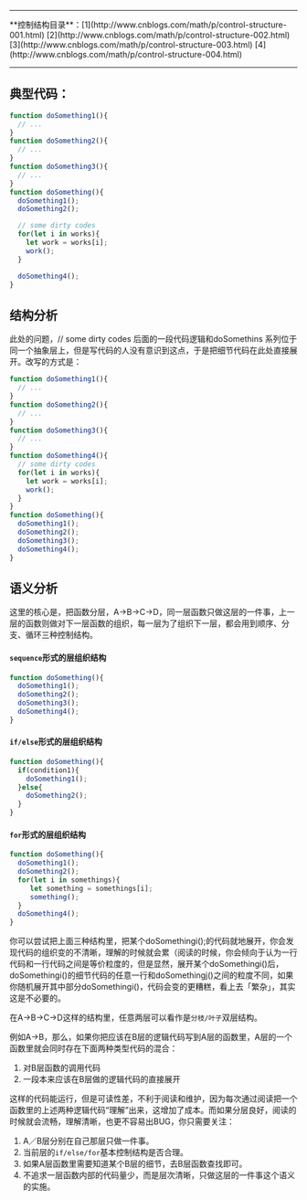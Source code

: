 <hr/>
**控制结构目录**：[1](http://www.cnblogs.com/math/p/control-structure-001.html) [2](http://www.cnblogs.com/math/p/control-structure-002.html) [3](http://www.cnblogs.com/math/p/control-structure-003.html) [4](http://www.cnblogs.com/math/p/control-structure-004.html)
<hr/>

## 典型代码：

```javascript
function doSomething1(){
  // ...
}
function doSomething2(){
  // ...
}
function doSomething3(){
  // ...
}
function doSomething(){
  doSomething1();
  doSomething2();

  // some dirty codes
  for(let i in works){
    let work = works[i];
    work();
  }

  doSomething4();
}
```

## 结构分析

此处的问题，// some dirty codes 后面的一段代码逻辑和doSomethins 系列位于同一个抽象层上，但是写代码的人没有意识到这点，于是把细节代码在此处直接展开。改写的方式是：

```javascript
function doSomething1(){
  // ...
}
function doSomething2(){
  // ...
}
function doSomething3(){
  // ...
}
function doSomething4(){
  // some dirty codes
  for(let i in works){
    let work = works[i];
    work();
  }
}
function doSomething(){
  doSomething1();
  doSomething2();
  doSomething3();
  doSomething4();
}
```

## 语义分析

这里的核心是，把函数分层，A->B->C->D，同一层函数只做这层的一件事，上一层的函数则做对下一层函数的组织，每一层为了组织下一层，都会用到顺序、分支、循环三种控制结构。

#### `sequence`形式的层组织结构
```javascript
function doSomething(){
  doSomething1();
  doSomething2();
  doSomething3();
  doSomething4();
}
```

#### `if/else`形式的层组织结构
```javascript
function doSomething(){
  if(condition1){
    doSomething1();
  }else{
    doSomething2();
  }
}
```

#### `for`形式的层组织结构
```javascript
function doSomething(){
  doSomething1();
  doSomething2();
  for(let i in somethings){
     let something = somethings[i];
     something();
  }
  doSomething4();
}
```

你可以尝试把上面三种结构里，把某个doSomethingi();的代码就地展开，你会发现代码的组织变的不清晰，理解的时候就会累（阅读的时候，你会倾向于认为一行代码和一行代码之间是等价粒度的，但是显然，展开某个doSomethingi()后，doSomethingi()的细节代码的任意一行和doSomethingj()之间的粒度不同，如果你随机展开其中部分doSomethingi()，代码会变的更糟糕，看上去「繁杂」，其实这是不必要的。

在A->B->C->D这样的结构里，任意两层可以看作是`分枝/叶子`双层结构。

例如A->B，那么，如果你把应该在B层的逻辑代码写到A层的函数里，A层的一个函数里就会同时存在下面两种类型代码的混合：
1.  对B层函数的调用代码
2.  一段本来应该在B层做的逻辑代码的直接展开

这样的代码能运行，但是可读性差，不利于阅读和维护，因为每次通过阅读把一个函数里的上述两种逻辑代码“理解”出来，这增加了成本。而如果分层良好，阅读的时候就会流畅，理解清晰，也更不容易出BUG，你只需要关注：
1. A／B层分别在自己那层只做一件事。
2. 当前层的`if/else/for`基本控制结构是否合理。
3. 如果A层函数里需要知道某个B层的细节，去B层函数查找即可。
4. 不追求一层函数内部的代码量少，而是层次清晰，只做这层的一件事这个语义的实施。